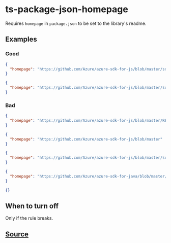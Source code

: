 # ts-package-json-homepage

Requires `homepage` in `package.json` to be set to the library's readme.

## Examples

### Good

```json
{
  "homepage": "https://github.com/Azure/azure-sdk-for-js/blob/master/sdk/servicebus/service-bus/README.md"
}
```

```json
{
  "homepage": "https://github.com/Azure/azure-sdk-for-js/blob/master/sdk/servicebus/service-bus"
}
```

### Bad

```json
{
  "homepage": "https://github.com/Azure/azure-sdk-for-js/blob/master/README.md"
}
```

```json
{
  "homepage": "https://github.com/Azure/azure-sdk-for-js/blob/master"
}
```

```json
{
  "homepage": "https://github.com/Azure/azure-sdk-for-js/blob/master/sdk/servicebus/service-bus/"
}
```

```json
{
  "homepage": "https://github.com/Azure/azure-sdk-for-java/blob/master/sdk/servicebus/service-bus/README.md"
}
```

```json
{}
```

## When to turn off

Only if the rule breaks.

## [Source](https://azure.github.io/azure-sdk/typescript_implementation.html#ts-package-json-homepage)
